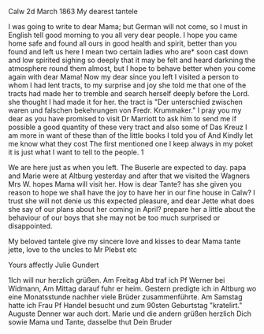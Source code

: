  Calw 2d March 1863
My dearest tantele

I was going to write to dear Mama; but German will not come, so I must in English tell good morning to you all very dear people. I hope you came home safe and found all ours in good health and spirit, better than you found and left us here I mean two certain ladies who are* soon cast down and low spirited sighing so deeply that it may be felt and heard darkning the atmosphere round them almost, but I hope to behave better when you come again with dear Mama! Now my dear since you left I visited a person to whom I had lent tracts, to my surprise and joy she told me that one of the tracts had made her to tremble and search herself deeply before the Lord. she thought I had made it for her. the tract is "Der unterschied zwischen waren und falschen bekehrungen von Fredr. Krummaker." I pray you my dear as you have promised to visit Dr Marriott to ask him to send me if possible a good quantity of these very tract and also some of Das Kreuz I am more in want of these than of the little books I told you of And Kindly let me know what they cost The first mentioned one I keep always in my poket it is just what I want to tell to the people. <Dann auch den Tractat: Nicht einmal im Himmel selig.>1

We are here just as when you left. The Buserle are expected to day. papa and Marie were at Altburg yesterday and after that we visited the Wagners Mrs W. hopes Mama will visit her. How is dear Tante? has she given you reason to hope we shall have the joy to have her in our fine house in Calw? I trust she will not denie us this expected pleasure, and dear Jette what does she say of our plans about her coming in April? prepare her a little about the behaviour of our boys that she may not be too much surprised or disappointed.

My beloved tantele give my sincere love and kisses to dear Mama tante jette, love to the uncles to Mr Plebst etc

 Yours affectly
 Julie Gundert


1Ich will nur herzlich grüßen. Am Freitag Abd traf ich Pf Werner bei Widmann, Am Mittag darauf fuhr er heim. Gestern predigte ich in Altburg wo eine Monatsstunde nachher viele Brüder zusammenführte. Am Samstag hatte ich Frau Pf Handel besucht und zum 90sten Geburtstag "kratelirt." Auguste Denner war auch dort. Marie und die andern grüßen herzlich Dich sowie Mama und Tante, dasselbe thut
 Dein Bruder

